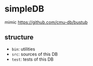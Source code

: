 # simpleDB

mimic https://github.com/cmu-db/bustub

## structure

- `bin`: utilities
- `src`: sources of this DB
- `test`: tests of this DB

